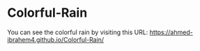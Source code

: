 # Colorful-Rain
You can see the colorful rain by visiting this URL:
https://ahmed-ibrahem4.github.io/Colorful-Rain/

